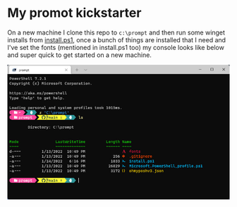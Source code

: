 # My promot kickstarter 

On a new machine I clone this repo to `c:\prompt` and then run some winget installs from [install.ps1](install.ps1), once a bunch of things are installed that I need and I've set the fonts (mentioned in install.ps1 too) my console looks like below and super quick to get started on a new machine.

![](images/2022-03-01_20-48-57.jpg)
